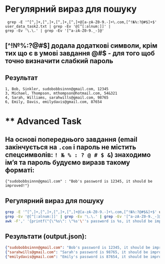# Регулярний вираз для пошуку
```
 grep -E '^[^,]+,[^,]+,[^,]+,[^,]+@[a-zA-Z0-9.-]+\.com,[^!№%:?@#$]+$' user_data_task2.txt | grep -Ev '@[^[:alnum:]]' | 
grep -Ev '\.\.' | grep -Ev '[^a-zA-Z0-9._-]@'
```
## [^!№%:?@#$] додала додаткові символи, крім тих що є в умові завдання @#$ - для того щоб точно визначити слабкий пароль

## Результат
```
1, Bob, Sinkler, sudobobbsinnn@gmail.com, 12345
3, Michael, Thompson, mthompson@hotmail.com, 54&321
4, Sarah, Williams, sarahwills@gmail.com, 98765
6, Emily, Davis, emilydavis@gmail.com, 87654
```

# ** Advanced Task 

## На основі попереднього завдання (email закінчується на `.com` і пароль не містить спецсимволів: `! № % : ? @ # $ &`) знаходимо ім’я та пароль будуємо виразв такому форматі:
`{"sudobobbsinnn@gmail.com" : "Bob's password is 12345, it should be improved!"}`

## Регулярний вираз для пошуку
```bash
grep -E '^[^,]+,[^,]+,[^,]+,[^,]+@[a-zA-Z0-9.-]+\.com,[^!№%:?@#$&]+$' user_data_task2.txt | \
grep -Ev '@[^[:alnum:]]' | grep -Ev '\.\.' | grep -Ev '[^a-zA-Z0-9._-]@' | \
awk -F',' '{printf("{\"%s\": \"%s'\''s password is %s, it should be improved!\"}\n", $4, $2, $5)}' > output.json
```

## Результати (output.json):

```json
{"sudobobbsinnn@gmail.com": "Bob's password is 12345, it should be improved!"}
{"sarahwills@gmail.com": "Sarah's password is 98765, it should be improved!"}
{"emilydavis@gmail.com": "Emily's password is 87654, it should be improved!"}
```